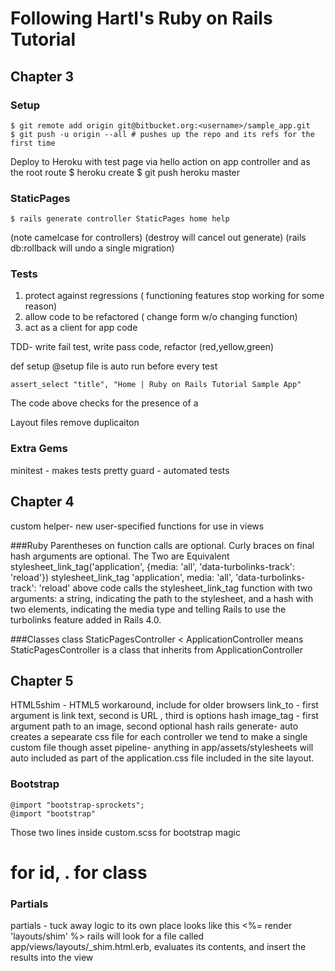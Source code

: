 # Following Hartl's Ruby on Rails Tutorial

## Chapter 3 
### Setup
    $ git remote add origin git@bitbucket.org:<username>/sample_app.git
    $ git push -u origin --all # pushes up the repo and its refs for the first time

Deploy to Heroku with test page via hello action on app controller and as the root route 
    $ heroku create
    $ git push heroku master

### StaticPages 
    $ rails generate controller StaticPages home help

(note camelcase for controllers)
(destroy will cancel out generate)
(rails db:rollback will undo a single migration)

### Tests
1. protect against regressions ( functioning features stop working for some reason)
2. allow code to be refactored ( change form w/o changing function)
3. act as a client for app code 

TDD- write fail test, write pass code, refactor (red,yellow,green)

def setup @setup file is auto run before every test 

    assert_select "title", "Home | Ruby on Rails Tutorial Sample App"
The code above checks for the presence of a <title> tag containing the string “Home | Ruby on Rails Tutorial Sample App”. 

### Routes 
get 'static_pages/about' @ routes auto creates helper called static_pages_about_url
Adding the root route leads to the creation of a Rails helper called root_url (in analogy with helpers like static_pages_home_url).

### Layout and Refactoring
<% provide(:title, "Home") %>dicates using <% ... %> that Rails should call the provide function and associate the string "Home" with the label :title.Then, in the title, we use the closely related notation <%= ... %> to insert the title into the template using Ruby’s yield function:
    <title><%= yield(:title) %> | Ruby on Rails Tutorial Sample App</title>

Layout files remove duplicaiton 

### Extra Gems
minitest - makes tests pretty
guard - automated tests 

## Chapter 4 
custom helper- new user-specified functions for use in views 

###Ruby
Parentheses on function calls are optional. 
Curly braces on final hash arguments are optional.
The Two are Equivalent
      stylesheet_link_tag('application', {media: 'all',
                                         'data-turbolinks-track': 'reload'})
      stylesheet_link_tag 'application', media: 'all',
                                         'data-turbolinks-track': 'reload'
above code calls the stylesheet_link_tag function with two arguments: a string, indicating the path to the stylesheet, and a hash with two elements, indicating the media type and telling Rails to use the turbolinks feature added in Rails 4.0.

###Classes
    class StaticPagesController < ApplicationController
means StaticPagesController is a class that inherits from ApplicationController

## Chapter 5
HTML5shim - HTML5 workaround, include for older browsers 
link_to - first argument is link text, second is URL , third is options hash
image_tag - first argument path to an image, second optional hash
rails generate- auto creates a sepearate css file for each controller
we tend to make a single custom file though
asset pipeline- anything in app/assets/stylesheets will auto included as part of the application.css file included in the site layout. 

### Bootstrap
    @import "bootstrap-sprockets";
    @import "bootstrap"
Those two lines inside custom.scss for bootstrap magic 
# for id, . for class 

### Partials
partials - tuck away logic to its own place 
looks like this
      <%= render 'layouts/shim' %> 
rails will look for a file called app/views/layouts/_shim.html.erb, evaluates its contents, and insert the results into the view 






